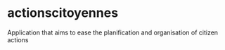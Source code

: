 # actionscitoyennes
Application that aims to ease the planification and organisation of citizen actions
